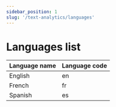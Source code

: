 ```yaml
---
sidebar_position: 1
slug: '/text-analytics/languages'
---
```


# Languages list

| Language name | Language code |
|---------------|---------------|
| English       | en            |
| French        | fr            |
| Spanish       | es            |
